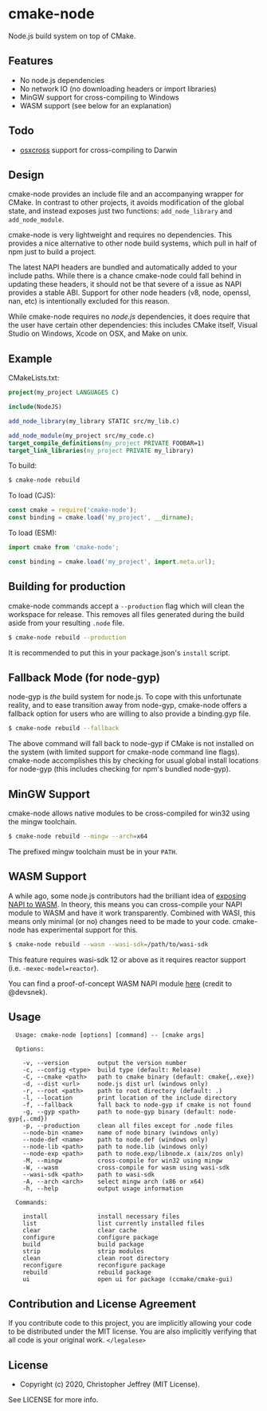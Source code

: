 # cmake-node

Node.js build system on top of CMake.

## Features

- No node.js dependencies
- No network IO (no downloading headers or import libraries)
- MinGW support for cross-compiling to Windows
- WASM support (see below for an explanation)

## Todo

- [osxcross] support for cross-compiling to Darwin

## Design

cmake-node provides an include file and an accompanying wrapper for CMake. In
contrast to other projects, it avoids modification of the global state, and
instead exposes just two functions: `add_node_library` and `add_node_module`.

cmake-node is very lightweight and requires no dependencies. This provides a
nice alternative to other node build systems, which pull in half of npm just to
build a project.

The latest NAPI headers are bundled and automatically added to your include
paths. While there is a chance cmake-node could fall behind in updating these
headers, it should not be that severe of a issue as NAPI provides a stable ABI.
Support for other node headers (v8, node, openssl, nan, etc) is intentionally
excluded for this reason.

While cmake-node requires no _node.js_ dependencies, it does require that the
user have certain other dependencies: this includes CMake itself, Visual Studio
on Windows, Xcode on OSX, and Make on unix.

## Example

CMakeLists.txt:

``` cmake
project(my_project LANGUAGES C)

include(NodeJS)

add_node_library(my_library STATIC src/my_lib.c)

add_node_module(my_project src/my_code.c)
target_compile_definitions(my_project PRIVATE FOOBAR=1)
target_link_libraries(my_project PRIVATE my_library)
```

To build:

``` sh
$ cmake-node rebuild
```

To load (CJS):

``` js
const cmake = require('cmake-node');
const binding = cmake.load('my_project', __dirname);
```

To load (ESM):

``` js
import cmake from 'cmake-node';

const binding = cmake.load('my_project', import.meta.url);
```

## Building for production

cmake-node commands accept a `--production` flag which will clean the workspace
for release. This removes all files generated during the build aside from your
resulting `.node` file.

``` sh
$ cmake-node rebuild --production
```

It is recommended to put this in your package.json's `install` script.

## Fallback Mode (for node-gyp)

node-gyp is _the_ build system for node.js. To cope with this unfortunate
reality, and to ease transition away from node-gyp, cmake-node offers a
fallback option for users who are willing to also provide a binding.gyp file.

``` sh
$ cmake-node rebuild --fallback
```

The above command will fall back to node-gyp if CMake is not installed on the
system (with limited support for cmake-node command line flags). cmake-node
accomplishes this by checking for usual global install locations for node-gyp
(this includes checking for npm's bundled node-gyp).

## MinGW Support

cmake-node allows native modules to be cross-compiled for win32 using the mingw
toolchain.

``` sh
$ cmake-node rebuild --mingw --arch=x64
```

The prefixed mingw toolchain must be in your `PATH`.

## WASM Support

A while ago, some node.js contributors had the brilliant idea of [exposing NAPI
to WASM][wasm-napi]. In theory, this means you can cross-compile your NAPI
module to WASM and have it work transparently. Combined with WASI, this means
only minimal (or no) changes need to be made to your code. cmake-node has
experimental support for this.

``` sh
$ cmake-node rebuild --wasm --wasi-sdk=/path/to/wasi-sdk
```

This feature requires wasi-sdk 12 or above as it requires reactor support (i.e.
`-mexec-model=reactor`).

You can find a proof-of-concept WASM NAPI module [here][napi-module] (credit to
@devsnek).

## Usage

```
  Usage: cmake-node [options] [command] -- [cmake args]

  Options:

    -v, --version        output the version number
    -c, --config <type>  build type (default: Release)
    -C, --cmake <path>   path to cmake binary (default: cmake{,.exe})
    -d, --dist <url>     node.js dist url (windows only)
    -r, --root <path>    path to root directory (default: .)
    -l, --location       print location of the include directory
    -f, --fallback       fall back to node-gyp if cmake is not found
    -g, --gyp <path>     path to node-gyp binary (default: node-gyp{,.cmd})
    -p, --production     clean all files except for .node files
    --node-bin <name>    name of node binary (windows only)
    --node-def <name>    path to node.def (windows only)
    --node-lib <path>    path to node.lib (windows only)
    --node-exp <path>    path to node.exp/libnode.x (aix/zos only)
    -M, --mingw          cross-compile for win32 using mingw
    -W, --wasm           cross-compile for wasm using wasi-sdk
    --wasi-sdk <path>    path to wasi-sdk
    -A, --arch <arch>    select mingw arch (x86 or x64)
    -h, --help           output usage information

  Commands:

    install              install necessary files
    list                 list currently installed files
    clear                clear cache
    configure            configure package
    build                build package
    strip                strip modules
    clean                clean root directory
    reconfigure          reconfigure package
    rebuild              rebuild package
    ui                   open ui for package (ccmake/cmake-gui)
```

## Contribution and License Agreement

If you contribute code to this project, you are implicitly allowing your code
to be distributed under the MIT license. You are also implicitly verifying that
all code is your original work. `</legalese>`

## License

- Copyright (c) 2020, Christopher Jeffrey (MIT License).

See LICENSE for more info.

[wasm-napi]: https://github.com/nodejs/abi-stable-node/issues/375
[napi-module]: https://gist.github.com/devsnek/db5499bf774f078e9ebb679680bd2cd1
[osxcross]: https://github.com/tpoechtrager/osxcross
